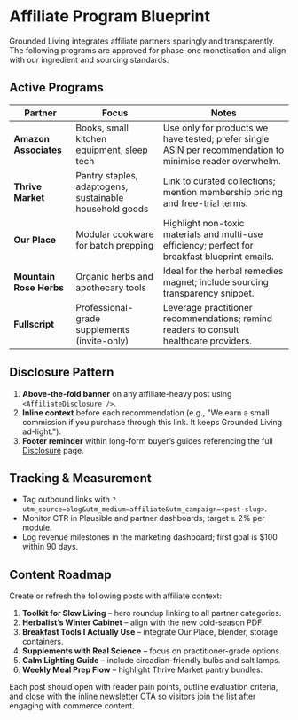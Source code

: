 # Affiliate Program Blueprint

Grounded Living integrates affiliate partners sparingly and transparently. The following programs are approved for phase-one monetisation and align with our ingredient and sourcing standards.

## Active Programs

| Partner | Focus | Notes |
| --- | --- | --- |
| **Amazon Associates** | Books, small kitchen equipment, sleep tech | Use only for products we have tested; prefer single ASIN per recommendation to minimise reader overwhelm. |
| **Thrive Market** | Pantry staples, adaptogens, sustainable household goods | Link to curated collections; mention membership pricing and free-trial terms. |
| **Our Place** | Modular cookware for batch prepping | Highlight non-toxic materials and multi-use efficiency; perfect for breakfast blueprint emails. |
| **Mountain Rose Herbs** | Organic herbs and apothecary tools | Ideal for the herbal remedies magnet; include sourcing transparency snippet. |
| **Fullscript** | Professional-grade supplements (invite-only) | Leverage practitioner recommendations; remind readers to consult healthcare providers. |

## Disclosure Pattern

1. **Above-the-fold banner** on any affiliate-heavy post using `<AffiliateDisclosure />`.
2. **Inline context** before each recommendation (e.g., "We earn a small commission if you purchase through this link. It keeps Grounded Living ad-light.").
3. **Footer reminder** within long-form buyer’s guides referencing the full [Disclosure](/disclosure) page.

## Tracking & Measurement

- Tag outbound links with `?utm_source=blog&utm_medium=affiliate&utm_campaign=<post-slug>`.
- Monitor CTR in Plausible and partner dashboards; target ≥ 2% per module.
- Log revenue milestones in the marketing dashboard; first goal is $100 within 90 days.

## Content Roadmap

Create or refresh the following posts with affiliate context:

1. **Toolkit for Slow Living** – hero roundup linking to all partner categories.
2. **Herbalist’s Winter Cabinet** – align with the new cold-season PDF.
3. **Breakfast Tools I Actually Use** – integrate Our Place, blender, storage containers.
4. **Supplements with Real Science** – focus on practitioner-grade options.
5. **Calm Lighting Guide** – include circadian-friendly bulbs and salt lamps.
6. **Weekly Meal Prep Flow** – highlight Thrive Market pantry bundles.

Each post should open with reader pain points, outline evaluation criteria, and close with the inline newsletter CTA so visitors join the list after engaging with commerce content.
